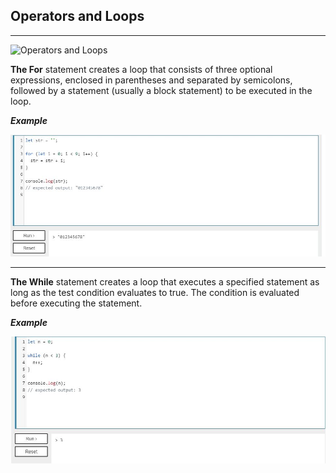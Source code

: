 ## Operators and Loops ## 
*** 
![Operators and Loops](https://d2h0cx97tjks2p.cloudfront.net/blogs/wp-content/uploads/sites/2/2019/07/JavaScript-Loops.jpg)

**The For** statement creates a loop that consists of three optional expressions, enclosed in parentheses and separated by semicolons, followed by a statement (usually a block statement) to be executed in the loop.

 ***Example***

 ![for loop](jvs.JPG)

***
 
 **The While** statement creates a loop that executes a specified statement as long as the test condition evaluates to true. The condition is evaluated before executing the statement.

***Example***

![while](jvss.JPG)


